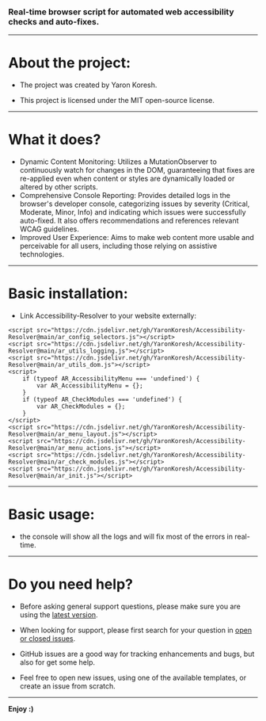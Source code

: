 ### Real-time browser script for automated web accessibility checks and auto-fixes.

- - -

# About the project:

* The project was created by Yaron Koresh.

* This project is licensed under the MIT open-source license.

- - -

# What it does?

* Dynamic Content Monitoring: Utilizes a MutationObserver to continuously watch for changes in the DOM, guaranteeing that fixes are re-applied even when content or styles are dynamically loaded or altered by other scripts.
* Comprehensive Console Reporting: Provides detailed logs in the browser's developer console, categorizing issues by severity (Critical, Moderate, Minor, Info) and indicating which issues were successfully auto-fixed. It also offers recommendations and references relevant WCAG guidelines.
* Improved User Experience: Aims to make web content more usable and perceivable for all users, including those relying on assistive technologies.

- - -

# Basic installation:

* Link Accessibility-Resolver to your website externally:
```
<script src="https://cdn.jsdelivr.net/gh/YaronKoresh/Accessibility-Resolver@main/ar_config_selectors.js"></script>
<script src="https://cdn.jsdelivr.net/gh/YaronKoresh/Accessibility-Resolver@main/ar_utils_logging.js"></script>
<script src="https://cdn.jsdelivr.net/gh/YaronKoresh/Accessibility-Resolver@main/ar_utils_dom.js"></script>
<script>
    if (typeof AR_AccessibilityMenu === 'undefined') {
        var AR_AccessibilityMenu = {};
    }
    if (typeof AR_CheckModules === 'undefined') {
        var AR_CheckModules = {};
    }
</script>
<script src="https://cdn.jsdelivr.net/gh/YaronKoresh/Accessibility-Resolver@main/ar_menu_layout.js"></script>
<script src="https://cdn.jsdelivr.net/gh/YaronKoresh/Accessibility-Resolver@main/ar_menu_actions.js"></script>
<script src="https://cdn.jsdelivr.net/gh/YaronKoresh/Accessibility-Resolver@main/ar_check_modules.js"></script>
<script src="https://cdn.jsdelivr.net/gh/YaronKoresh/Accessibility-Resolver@main/ar_init.js"></script>
```

- - -

# Basic usage:

* the console will show all the logs and will fix most of the errors in real-time.

- - -

# Do you need help?

* Before asking general support questions, please make sure you are using the [latest version](https://github.com/YaronKoresh/Accessibility-Resolver/releases/latest).

* When looking for support, please first search for your question in [open or closed issues](https://github.com/YaronKoresh/Accessibility-Resolver/issues?q=is%3Aissue).

* GitHub issues are a good way for tracking enhancements and bugs, but also for get some help.

* Feel free to open new issues, using one of the available templates, or create an issue from scratch.

- - -

**Enjoy :)**
